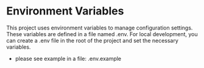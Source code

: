 # Environment Variables

This project uses environment variables to manage configuration settings. These variables are defined in a file named .env. For local development, you can create a .env file in the root of the project and set the necessary variables.

- please see example in a file: .env.example

